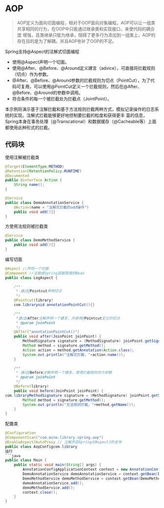 # AOP
>AOP定义为面向切面编程，相对于OOP面向对象编程。AOP可以让一组类共享相同的行为，在OOP中只能通过继承类和实现接口，来使代码的耦合度
增强，且类继承只能为继承，阻碍了更多行为添加到一组类上，AOP的存在目的是为了解耦，并且AOP弥补了OOP的不足。

Spring支持@Aspect的注解式切面编程
- 使用@Aspect声明一个切面。
- 使用@After、@Before、@Around定义建言（advice），可直接将拦截规则（切点）作为参数。
- @After、@Before、@Around参数的拦截规则为切点（PointCut），为了代码可复用，可以使用@PointCut定义一个拦截规则，然后在@After、
@Before、@Around的参数中调用。
- 符合条件的每一个被拦截处为拦截点（JointPoint）。

本示例将演示基于注解拦截和基于方法规则拦截两种方式，模拟记录操作的日志系统的实现。注解式拦截能够更好地控制要拦截的粒度和获得更丰
富的信息，Spring本身在事务处理（@Transcational）和数据缓存（@Cacheable等）上面都使用此种形式的拦截。

## 代码块
使用注解被拦截类
```java
@Target(ElementType.METHOD)
@Retention(RetentionPolicy.RUNTIME)
@Documented
public @interface Action {
    String name();
}
```
```java
@Service
public class DemoAnnotationService {
    @Action(name = "注解式拦截的add操作")
    public void add(){}
}
```
方使用法规则被拦截类
```java
@Service
public class DemoMethodService {
    public void add(){}
}
```
编写切面
```java
@Aspect //声明一个切面
@Component //注册成Spring容器管理的Bean
public class LogAspect {

    /**
     * 通过@Pointcut声明切点
     */
    @Pointcut(library)
    com.libraryoid annotationPointCut(){}

    /**
     *通过@After注解声明一个建言，并使用@Pointcut定义的切点
     * @param joinPoint
     */
    @After("annotationPointCut()")
    public void after(JoinPoint joinPoint) {
        MethodSignature signature = (MethodSignature) joinPoint.getSignature();
        Method method = signature.getMethod();
        Action action = method.getAnnotation(Action.class);
        System.out.println("注解式拦截，"+action.name());
    }

    /**
     * 通过@Before注解声明一个建言，使用拦截规则作为参数
     * @param joinPoint
     */
    @Before(library)
    public void before(JoinPoint joinPoint) {
com.libraryMethodSignature signature = (MethodSignature) joinPoint.getSignature();
        Method method = signature.getMethod();
        System.out.println("方法规则拦截，"+method.getName());
    }
}
```
配置类
```java
@Configuration
@ComponentScan("com.mine.library.spring.aop")
@EnableAspectJAutoProxy // 注解开启Spring对AspectJ的支持
public class AopConfigcom.library
运行
```java
public class Main {
    public static void main(String[] args) {
        AnnotationConfigApplicationContext context = new AnnotationConfigApplicationContext(AopConfig.class);
        DemoAnnotationService demoAnnotationService = context.getBean(DemoAnnotationService.class);
        DemoMethodService demoMethodService = context.getBean(DemoMethodService.class);
        demoAnnotationService.add();
        demoMethodService.add();
        context.close();
    }
}
```
